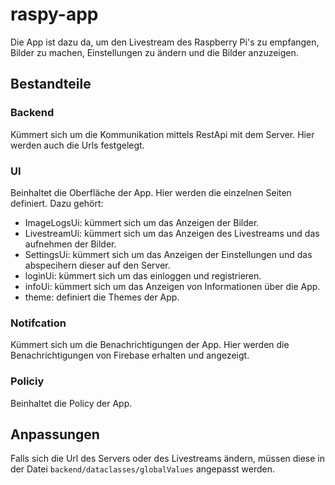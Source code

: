 # raspy-app

Die App ist dazu da, um den Livestream des Raspberry Pi's zu empfangen, Bilder zu machen, Einstellungen zu ändern und die Bilder anzuzeigen.

## Bestandteile

### Backend
Kümmert sich um die Kommunikation mittels RestApi mit dem Server. Hier werden auch die Urls festgelegt.

### UI
Beinhaltet die Oberfläche der App. Hier werden die einzelnen Seiten definiert.
Dazu gehört:
- ImageLogsUi: kümmert sich um das Anzeigen der Bilder.
- LivestreamUi: kümmert sich um das Anzeigen des Livestreams und das aufnehmen der Bilder.
- SettingsUi: kümmert sich um das Anzeigen der Einstellungen und das abspecihern dieser auf den Server.
- loginUi: kümmert sich um das einloggen und registrieren.
- infoUi: kümmert sich um das Anzeigen von Informationen über die App.
- theme: definiert die Themes der App.


### Notifcation
Kümmert sich um die Benachrichtigungen der App. Hier werden die Benachrichtigungen von Firebase erhalten und angezeigt.

### Policiy
Beinhaltet die Policy der App.

## Anpassungen
Falls sich die Url des Servers oder des Livestreams ändern, müssen diese in der Datei `backend/dataclasses/globalValues` angepasst werden.
